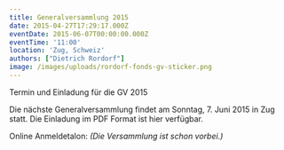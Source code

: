 ```yaml
---
title: Generalversammlung 2015
date: 2015-04-27T17:29:17.000Z
eventDate: 2015-06-07T00:00:00.000Z
eventTime: '11:00'
location: 'Zug, Schweiz'
authors: ["Dietrich Rordorf"]
image: /images/uploads/rordorf-fonds-gv-sticker.png
---
```

Termin und Einladung für die GV 2015

<!--more-->

Die nächste Generalversammlung findet am Sonntag, 7. Juni 2015 in Zug statt. Die Einladung im PDF Format ist hier verfügbar.

Online Anmeldetalon:
*(Die Versammlung ist schon vorbei.)*
